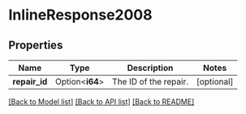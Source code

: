 # InlineResponse2008

## Properties

Name | Type | Description | Notes
------------ | ------------- | ------------- | -------------
**repair_id** | Option<**i64**> | The ID of the repair. | [optional]

[[Back to Model list]](../README.md#documentation-for-models) [[Back to API list]](../README.md#documentation-for-api-endpoints) [[Back to README]](../README.md)


